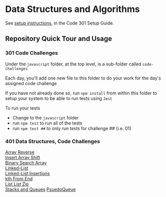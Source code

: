 # Data Structures and Algorithms

See [setup instructions](https://codefellows.github.io/setup-guide/code-301/3-code-challenges), in the Code 301 Setup Guide.

## Repository Quick Tour and Usage

### 301 Code Challenges

Under the `javascript` folder, at the top level, is a sub-folder called `code-challenges`

Each day, you'll add one new file to this folder to do your work for the day's assigned code challenge

If you have not already done so, run `npm install` from within this folder to setup your system to be able to run tests using `Jest`

To run your tests

- Change to the `javascript` folder
- run `npm test` to run all of the tests
- run `npm test ##` to only run tests for challenge ## (i.e. 01)

### 401 Data Structures, Code Challenges

[Array Reverse](https://github.com/MFierro25/data-structures-and-algorithms/blob/main/python/array_reverse/README.md) <br>
[Insert Array Shift](https://github.com/MFierro25/data-structures-and-algorithms/tree/main/python/code_challenges/array_insert_shift) <br>
[Binary Search Array](https://github.com/MFierro25/data-structures-and-algorithms/tree/main/python/code_challenges/array_binary_search) <br>
[Linked-List](https://github.com/MFierro25/data-structures-and-algorithms/tree/main/python/linked-list) <br>
[Linked-List Insertions](https://github.com/MFierro25/data-structures-and-algorithms/tree/main/python/code_challenges/linked-list-insertions) <br>
[kth From End](https://github.com/MFierro25/data-structures-and-algorithms/tree/main/python/code_challenges/linked-list-kth) <Br>
[List List Zip](https://github.com/MFierro25/data-structures-and-algorithms/tree/linked-list-zip/python/code_challenges/linked-list-zip) <br>
[Stacks and Queues](https://github.com/MFierro25/data-structures-and-algorithms/tree/main/python/stacks_and_queue)
[PsuedoQueue](https://github.com/MFierro25/data-structures-and-algorithms/tree/main/python/stack_queue_psuedo)

